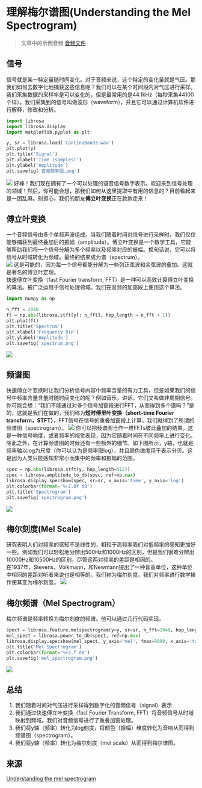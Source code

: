# 理解梅尔谱图(Understanding the Mel Spectrogram)
> 文章中的示例音频
[音频文件](https://github.com/i2vec/speech_algorithm/blob/main/speech_feature/Mel_Spectorgram/CantinaBand3.wav)  
## 信号  
信号就是某一特定量随时间变化。对于音频来说，这个特定的变化量就是气压。那我们如何去数字化地捕获这些信息呢？我们可以在某个时间段内对气压进行采样。我们采集数据的采样率是可以变化的，但是最常用的是44.1kHz（每秒采集44100个样）。我们采集到的信号叫做波形（waveform），并且它可以通过计算机软件进行解释，修改和分析。  
```python
import librosa
import librosa.display
import matplotlib.pyplot as plt

y, sr = librosa.load('CantinaBand3.wav')
plt.plot(y)
plt.title('Signal')
plt.xlabel('Time (samples)')
plt.ylabel('Amplitude')
plt.savefig('音频频率图.png')
```
![](https://raw.githubusercontent.com/i2vec/speech_algorithm/main/speech_feature/Mel_Spectorgram/signal.png)
好棒！我们现在拥有了一个可以处理的语音信号数字表示。欢迎来到信号处理的领域！然后，你可能会想，那我们如何从这里提取中有用的信息的？目前看起来是一团乱麻。别担心，我们的朋友**傅立叶变换**正在款款走来！  
## 傅立叶变换  
一个音频信号由多个单频声波组成。当我们随着时间对信号进行采样时，我们仅仅能够捕获到最终叠加后的振幅（amplitude）。傅立叶变换是一个数学工具，它能够帮助我们将一个信号分解为多个频率以及频率对应的振幅。换句话说，它可以将信号从时域转化为频域。最终的结果成为谱（spectrum）。  
![](https://raw.githubusercontent.com/i2vec/speech_algorithm/main/speech_feature/Mel_Spectorgram/ft.webp)
这是可能的，因为每一个信号都能分解为一些列正弦波和余弦波的叠加。这就是著名的傅立叶定理。  
快速傅立叶变换（fast Fourier transform, FFT）是一种可以高效计算傅立叶变换的算法。被广泛运用于信号处理领域。我们在音频的加窗段上使用这个算法。
```python
import numpy as np

n_fft = 2048
ft = np.abs(librosa.stft(y[: n_fft], hop_length = n_fft + 1))
plt.plot(ft)
plt.title('Spectrum')
plt.xlabel('Frequency Bin')
plt.ylabel('Amplitude')
plt.savefig('spectrum.png')
```
![](https://raw.githubusercontent.com/i2vec/speech_algorithm/main/speech_feature/Mel_Spectorgram/spectrum.png)
## 频谱图  
快速傅立叶变换时让我们分析信号内容中频率含量的有力工具，但是如果我们的信号中频率含量含量时随时间变化的呢？例如音乐，讲话。它们又叫做非周期信号。你可能会想：“我们不能通过对多个信号加窗段进行FFT，从而得到多个谱吗？”是的，这就是我们在做的，我们称为**短时傅里叶变换（short-time Fourier transform，STFT）**，FFT信号在信号的重叠加窗段上计算，我们就得到了所谓的频谱图（spectrogram）。
![](https://raw.githubusercontent.com/i2vec/speech_algorithm/main/speech_feature/Mel_Spectorgram/stft.webp)
你可以把频谱图当作一堆FFTs彼此叠加的结果。这是一种信号响度，或者频率的视觉表现，因为它随着时间在不同频率上进行变化。除此之外，在计算频谱图的时候还有一些额外的细节。如下图所示，y轴，也就是频率轴以log为尺度（你可以认为是频率取log），并且颜色维度用于表示分贝。这是因为人类只能感知非常小而集中的频率和振幅的范围。
```python
spec = np.abs(librosa.stft(y, hop_length=512))
spec = librosa.amplitude_to_db(spec, ref=np.max)
librosa.display.specshow(spec, sr=sr, x_axis='time', y_axis='log')
plt.colorbar(format='%+2.0f dB')
plt.title('Spectrogram')
plt.savefig('spectrogram.png')
```  
![](https://raw.githubusercontent.com/i2vec/speech_algorithm/main/speech_feature/Mel_Spectorgram/spectrogram.png)
## 梅尔刻度(Mel Scale)  
研究表明人们对频率的感知不是线性的，相较于高频率我们对低频率的感知更加好一些。例如我们可以轻松地分辨出500Hz和1000Hz的区别，但是我们很难分辨出10000Hz和10500Hz的区别，尽管这两对频率的差距是相同的。  
在1937年，Stevens，Volkmann，和Newmann提出了一种音高单位，这种单位中相同的差距对听者来说也是相等的。我们称为梅尔刻度。我们对频率进行数学操作使其变为梅尔刻度。
![](https://raw.githubusercontent.com/i2vec/speech_algorithm/main/speech_feature/Mel_Spectorgram/mel_scale.gif)  
## 梅尔频谱（Mel Spectrogram）
梅尔频谱是频率转换为梅尔刻度的频谱。他可以通过几行代码实现。
```python
spect = librosa.feature.melspectrogram(y=y, sr=sr, n_fft=2048, hop_length=1024)
mel_spect = librosa.power_to_db(spect, ref=np.max)
librosa.display.specshow(mel_spect, y_axis='mel', fmax=8000, x_axis='time')
plt.title('Mel Spectrogram')
plt.colorbar(format='%+2.f dB')
plt.savefig('mel_spectrogram.png')
```
![](https://raw.githubusercontent.com/i2vec/speech_algorithm/main/speech_feature/Mel_Spectorgram/mel_spectrogram.png)  
## 总结  
1. 我们随着时间对气压进行采样得到数字化的音频信号（signal）表示  
2. 我们通过快速傅立叶变换（fast Fourier Transform, FFT）将音频信号从时域映射到频域。我们对音频信号进行了重叠加窗处理。  
3. 我们将y轴（频率）转化为log刻度，将颜色（振幅）维度转化为音响从而得到频谱图（spectrogram）。  
4. 我们将y轴（频率）转化为梅尔刻度（mel scale）从而得到梅尔谱图。
## 来源  
[Understanding the mel spectrogram](https://medium.com/analytics-vidhya/understanding-the-mel-spectrogram-fca2afa2ce53)